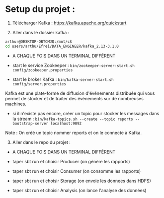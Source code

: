 # Setup du projet :

1. Télécharger Kafka : https://kafka.apache.org/quickstart

2. Aller dans le dossier kafka :

```bash
arthur@DESKTOP-OBTCMJQ:/mnt/c$
cd users/arthu/Efrei/DATA_ENGINEER/kafka_2.13-3.1.0
```

- A CHAQUE FOIS DANS UN TERMINAL DIFFÉRENT

- start le service Zookeeper : ```bin/zookeeper-server-start.sh config/zookeeper.properties```

- start le broker Kafka : ```bin/kafka-server-start.sh config/server.properties``` 

Kafka est une plate-forme de diffusion d'événements distribuée qui vous permet de stocker et de traiter des événements sur de nombreuses machines.

- si il n'existe pas encore, créer un topic pour stocker les messages dans la stream : ```bin/kafka-topics.sh --create --topic reports --bootstrap-server localhost:9092```

Note : On créé un topic nommer reports et on le connecte à Kafka. 

3. Aller dans le repo du projet :

- A CHAQUE FOIS DANS UN TERMINAL DIFFÉRENT

- taper sbt run et choisir Producer (on génère les rapports)

- taper sbt run et choisir Consumer (on consomme les rapports)

- taper sbt run et choisir Storage (on envoie les donnees dans HDFS)

- taper sbt run et choisir Analysis (on lance l'analyse des données)
